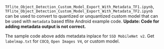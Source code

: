 
`TFlite_Object_Detection_Custom_Model_Export_With_Metadata_TF1.ipynb`, `TFlite_Object_Detection_Custom_Model_Export_With_Metadata_TF2.ipynb` can be used to convert to quantized or unquantized custom model that can be used with `metadata` based tflite Android example code. **Update: Code for adding metadata output is not correct.**

The sample code above adds metadata inplace for `SSD MobileNet v2`. Get `labelmap.txt` for `COCO`, `Open Images V4`, or custom model.
